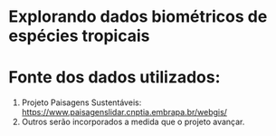 # Explorando dados biométricos de espécies tropicais

# Fonte dos dados utilizados:

1. Projeto Paisagens Sustentáveis: https://www.paisagenslidar.cnptia.embrapa.br/webgis/
2. Outros serão incorporados a medida que o projeto avançar.
